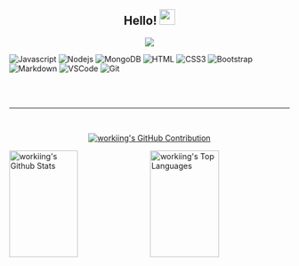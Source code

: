 
<h2 align="center">
  Hello!
  <img src="https://media.giphy.com/media/hvRJCLFzcasrR4ia7z/giphy.gif" width="28">
</h2>



<p align="center">
  <a href="https://github.com/workiing"><img src="https://readme-typing-svg.herokuapp.com/?lines=Wannabe%20Developer%20:^);Stack%20Overflow%20Enjoyer%20:>&center=true&width=380&height=45"></a>
</p>

 


![Javascript](https://img.shields.io/badge/Javascript-F0DB4F?style=for-the-badge&labelColor=black&logo=javascript&logoColor=F0DB4F)
![Nodejs](https://img.shields.io/badge/Nodejs-3C873A?style=for-the-badge&labelColor=black&logo=node.js&logoColor=3C873A)
![MongoDB](https://img.shields.io/badge/MongoDB-4EA94B?style=for-the-badge&logo=mongodb&logoColor=white)
![HTML](https://img.shields.io/badge/HTML5-E34F26?style=for-the-badge&logo=html5&logoColor=white)
![CSS3](https://img.shields.io/badge/CSS3-1572B6?style=for-the-badge&logo=css3&logoColor=white)
![Bootstrap](https://img.shields.io/badge/Bootstrap-563D7C?style=for-the-badge&logo=bootstrap&logoColor=white)
![Markdown](https://img.shields.io/badge/Markdown-000000?style=for-the-badge&logo=markdown&logoColor=white)
![VSCode](https://img.shields.io/badge/Visual_Studio-0078d7?style=for-the-badge&logo=visual%20studio&logoColor=white)
![Git](https://img.shields.io/badge/Git-F05032?style=for-the-badge&logo=git&logoColor=white)

<br/>

<!--
## Top Open Source -
[![PROJEKT](https://github-readme-stats.vercel.app/api/pin/?username=workiing&repo=REPONAME&border_color=7F3FBF&bg_color=0D1117&title_color=C9D1D9&text_color=8B949E&icon_color=7F3FBF)](REPOLINK)
[![PROJEKT](https://github-readme-stats.vercel.app/api/pin/?username=workiing&repo=REPONAME&border_color=7F3FBF&bg_color=0D1117&title_color=C9D1D9&text_color=8B949E&icon_color=7F3FBF)](REPOLINK)
[![PROJEKT](https://github-readme-stats.vercel.app/api/pin/?username=workiing&repo=REPONAME&border_color=7F3FBF&bg_color=0D1117&title_color=C9D1D9&text_color=8B949E&icon_color=7F3FBF)](REPOLINK)
[![PROJEKT](https://github-readme-stats.vercel.app/api/pin/?username=workiing&repo=REPONAME&border_color=7F3FBF&bg_color=0D1117&title_color=C9D1D9&text_color=8B949E&icon_color=7F3FBF)](REPOLINK)
-->

<br/>
<hr/>
<br/>

<p align="center">
  <a href="https://github.com/workiing">
    <img src="https://github-profile-summary-cards.vercel.app/api/cards/profile-details?username=workiing&theme=radical" alt="workiing's GitHub Contribution"/>
  </a>
</p>

<a> 
    <a href="https://github.com/workiing"><img alt="workiing's Github Stats" src="https://denvercoder1-github-readme-stats.vercel.app/api?username=workiing&show_icons=true&count_private=true&theme=react&border_color=7F3FBF&bg_color=0D1117&title_color=F85D7F&icon_color=F8D866" height="192px" width="49.5%"/></a>
  <a href="https://github.com/workiing"><img alt="workiing's Top Languages" src="https://denvercoder1-github-readme-stats.vercel.app/api/top-langs/?username=workiing&langs_count=8&layout=compact&theme=react&border_color=7F3FBF&bg_color=0D1117&title_color=F85D7F&icon_color=F8D866" height="192px" width="49.5%"/></a>
  <br/>
</a>
